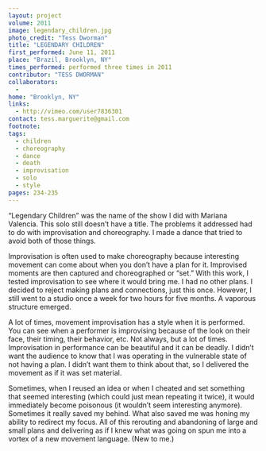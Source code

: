 ```yaml
---
layout: project
volume: 2011
image: legendary_children.jpg
photo_credit: "Tess Dworman"
title: "LEGENDARY CHILDREN"
first_performed: June 11, 2011
place: "Brazil, Brooklyn, NY"
times_performed: performed three times in 2011
contributor: "TESS DWORMAN"
collaborators: 
  - 
home: "Brooklyn, NY"
links: 
  - http://vimeo.com/user7836301
contact: tess.marguerite@gmail.com
footnote: 
tags: 
  - children
  - choreography
  - dance
  - death
  - improvisation
  - solo
  - style
pages: 234-235
---
```


“Legendary Children” was the name of the show I did with Mariana Valencia. This solo still doesn’t have a title. The problems it addressed had to do with improvisation and choreography. I made a dance that tried to avoid both of those things. 

Improvisation is often used to make choreography because interesting movement can come about when you don’t have a plan for it. Improvised moments are then captured and choreographed or “set.” With this work, I tested improvisation to see where it would bring me. I had no other plans. I decided to reject making plans and connections, just this once. However, I still went to a studio once a week for two hours for five months. A vaporous structure emerged.

A lot of times, movement improvisation has a style when it is performed. You can see when a performer is improvising because of the look on their face, their timing, their behavior, etc. Not always, but a lot of times. Improvisation in performance can be beautiful and it can be deadly. I didn’t want the audience to know that I was operating in the vulnerable state of not having a plan. I didn’t want them to think about that, so I delivered the movement as if it was set material.

Sometimes, when I reused an idea or when I cheated and set something that seemed interesting (which could just mean repeating it twice), it would immediately become poisonous (it wouldn’t seem interesting anymore). Sometimes it really saved my behind. What also saved me was honing my ability to redirect my focus. All of this rerouting and abandoning of large and small plans and delivering as if I knew what was going on spun me into a vortex of a new movement language. (New to me.)
